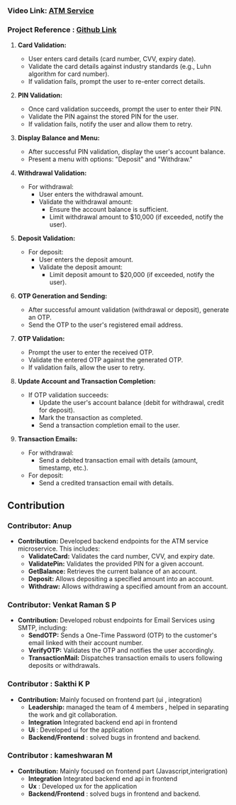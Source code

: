 ### Video Link: [ATM Service](https://drive.google.com/file/d/1q1Al1YADP_m2Rz0oQ5szBQgD7okXUpEd/view?usp=sharing)

### Project Reference : [Github Link](https://github.com/SakthiSasiVelar/ATM_PROJECT_REPO.git)

1. **Card Validation:**

   - User enters card details (card number, CVV, expiry date).
   - Validate the card details against industry standards (e.g., Luhn algorithm for card number).
   - If validation fails, prompt the user to re-enter correct details.

2. **PIN Validation:**

   - Once card validation succeeds, prompt the user to enter their PIN.
   - Validate the PIN against the stored PIN for the user.
   - If validation fails, notify the user and allow them to retry.

3. **Display Balance and Menu:**

   - After successful PIN validation, display the user's account balance.
   - Present a menu with options: "Deposit" and "Withdraw."

4. **Withdrawal Validation:**

   - For withdrawal:
     - User enters the withdrawal amount.
     - Validate the withdrawal amount:
       - Ensure the account balance is sufficient.
       - Limit withdrawal amount to $10,000 (if exceeded, notify the user).

5. **Deposit Validation:**

   - For deposit:
     - User enters the deposit amount.
     - Validate the deposit amount:
       - Limit deposit amount to $20,000 (if exceeded, notify the user).

6. **OTP Generation and Sending:**

   - After successful amount validation (withdrawal or deposit), generate an OTP.
   - Send the OTP to the user's registered email address.

7. **OTP Validation:**

   - Prompt the user to enter the received OTP.
   - Validate the entered OTP against the generated OTP.
   - If validation fails, allow the user to retry.

8. **Update Account and Transaction Completion:**

   - If OTP validation succeeds:
     - Update the user's account balance (debit for withdrawal, credit for deposit).
     - Mark the transaction as completed.
     - Send a transaction completion email to the user.

9. **Transaction Emails:**
   - For withdrawal:
     - Send a debited transaction email with details (amount, timestamp, etc.).
   - For deposit:
     - Send a credited transaction email with details.

## Contribution

### Contributor: Anup

- **Contribution:** Developed backend endpoints for the ATM service microservice. This includes:
  - **ValidateCard:** Validates the card number, CVV, and expiry date.
  - **ValidatePin:** Validates the provided PIN for a given account.
  - **GetBalance:** Retrieves the current balance of an account.
  - **Deposit:** Allows depositing a specified amount into an account.
  - **Withdraw:** Allows withdrawing a specified amount from an account.

### Contributor: Venkat Raman S P

- **Contribution:** Developed robust endpoints for Email Services using SMTP, including:
  - **SendOTP:** Sends a One-Time Password (OTP) to the customer's email linked with their account number.
  - **VerifyOTP:** Validates the OTP and notifies the user accordingly.
  - **TransactionMail:** Dispatches transaction emails to users following deposits or withdrawals.

### Contributor : Sakthi K P

- **Contribution:** Mainly focused on frontend part (ui , integration)
  - **Leadership:** managed the team of 4 members , helped in separating the work and git collaboration.
  - **Integration** Integrated backend end api in frontend
  - **Ui** : Developed ui for the application
  - **Backend/Frontend** : solved bugs in frontend and backend.

### Contributor : kameshwaran M

- **Contribution:** Mainly focused on frontend part (Javascript,interigration)
  - **Integration** Integrated backend end api in frontend
  - **Ux** : Developed ux for the application
  - **Backend/Frontend** : solved bugs in frontend and backend.
